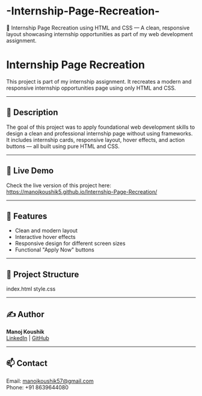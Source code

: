 # -Internship-Page-Recreation-
💼 Internship Page Recreation using HTML and CSS — A clean, responsive layout showcasing internship opportunities as part of my web development assignment.
# Internship Page Recreation

This project is part of my internship assignment. It recreates a modern and responsive internship opportunities page using only HTML and CSS.

---

## 📝 Description

The goal of this project was to apply foundational web development skills to design a clean and professional internship page without using frameworks. It includes internship cards, responsive layout, hover effects, and action buttons — all built using pure HTML and CSS.

---

## 🔗 Live Demo

Check the live version of this project here:  
https://manojkoushik5.github.io/Internship-Page-Recreation/

---

## 🧩 Features

- Clean and modern layout
- Interactive hover effects
- Responsive design for different screen sizes
- Functional "Apply Now" buttons

---

## 📁 Project Structure
index.html
style.css

---

## ✍️ Author

**Manoj Koushik**  
[LinkedIn](https://www.linkedin.com/in/manoj-koushik-242ab8259/) | [GitHub](https://github.com/ManojKoushik5)

---

## 📫 Contact

Email: [manojkoushik57@gmail.com](mailto:manojkoushik57@gmail.com)  
Phone: +91 8639644080
